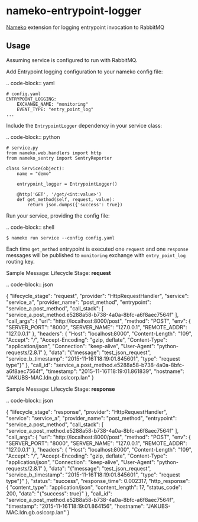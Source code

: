 nameko-entrypoint-logger
========================

[Nameko](https://github.com/onefinestay/nameko) extension for logging entrypoint invocation to RabbitMQ   

Usage
-----

Assuming service is configured to run with RabbitMQ.  

Add Entrypoint logging configuration to your nameko config file:

.. code-block:: yaml

    # config.yaml
    ENTRYPOINT_LOGGING:
		EXCHANGE_NAME: "monitoring"
		EVENT_TYPE: "entry_point_log"
	...

Include the `EntrypointLogger` dependency in your service class:

.. code-block:: python

    # service.py
    from nameko.web.handlers import http
    from nameko_sentry import SentryReporter

    class Service(object):
        name = "demo"

        entrypoint_logger = EntrypointLogger()

        @http('GET', '/get/<int:value>')
    	def get_method(self, request, value):
            return json.dumps({'success': true})

Run your service, providing the config file:

.. code-block:: shell

    $ nameko run service --config config.yaml


Each time `get_method` entrypoint is executed one `request` and one `response` messages will be published to `monitoring` exchange with `entry_point_log` routing key.

Sample Message: Lifecycle Stage: **request**

.. code-block:: json

{
    "lifecycle_stage": "request",
    "provider": "HttpRequestHandler",
    "service": "service_a",
    "provider_name": "post_method",
    "entrypoint": "service_a.post_method",
    "call_stack": [
        "service_a.post_method.e5288a58-b738-4a0a-8bfc-a6f8aec7564f"
    ],    
    "call_args": {
        "url": "http://localhost:8000/post",
        "method": "POST",
        "env": {
            "SERVER_PORT": "8000",
            "SERVER_NAME": "127.0.0.1",
            "REMOTE_ADDR": "127.0.0.1"
        },
        "headers": {
            "Host": "localhost:8000",
            "Content-Length": "109",
            "Accept": "*/*",
            "Accept-Encoding": "gzip, deflate",
            "Content-Type": "application/json",
            "Connection": "keep-alive",
            "User-Agent": "python-requests/2.8.1"
        },
        "data": "{\"message\": \"test_json_request\", \"service_b_timestamp\": \"2015-11-16T18:19:01.845601\", \"type\": \"request type\"}"
    },
    "call_id": "service_a.post_method.e5288a58-b738-4a0a-8bfc-a6f8aec7564f",
    "timestamp": "2015-11-16T18:19:01.861839",
    "hostname": "JAKUBS-MAC.ldn.gb.oslcorp.lan"
}

Sample Message: Lifecycle Stage: **response**

.. code-block:: json

{
    "lifecycle_stage": "response",
    "provider": "HttpRequestHandler",
    "service": "service_a",
    "provider_name": "post_method",
    "entrypoint": "service_a.post_method",
    "call_stack": [
        "service_a.post_method.e5288a58-b738-4a0a-8bfc-a6f8aec7564f"
    ],
    "call_args": {
        "url": "http://localhost:8000/post",
        "method": "POST",
        "env": {
            "SERVER_PORT": "8000",
            "SERVER_NAME": "127.0.0.1",
            "REMOTE_ADDR": "127.0.0.1"
        },
        "headers": {
            "Host": "localhost:8000",
            "Content-Length": "109",
            "Accept": "*/*",
            "Accept-Encoding": "gzip, deflate",
            "Content-Type": "application/json",
            "Connection": "keep-alive",
            "User-Agent": "python-requests/2.8.1"
        },
        "data": "{\"message\": \"test_json_request\", \"service_b_timestamp\": \"2015-11-16T18:19:01.845601\", \"type\": \"request type\"}"
    },
    "status": "success",
    "response_time": 0.002317,
    "http_response": {
        "content_type": "application/json",
        "content_length": 17,
        "status_code": 200,
        "data": "{\"success\": true}"
    },
    "call_id": "service_a.post_method.e5288a58-b738-4a0a-8bfc-a6f8aec7564f",
    "timestamp": "2015-11-16T18:19:01.864156",
    "hostname": "JAKUBS-MAC.ldn.gb.oslcorp.lan"
}
